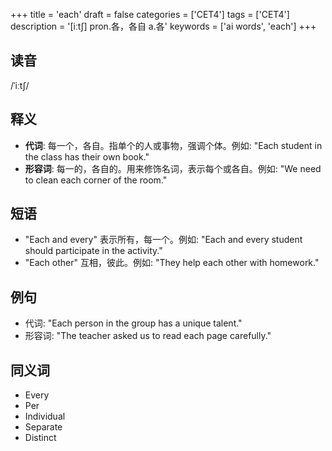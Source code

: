 +++
title = 'each'
draft = false
categories = ['CET4']
tags = ['CET4']
description = '[iːt∫] pron.各，各自 a.各'
keywords = ['ai words', 'each']
+++

## 读音
/ˈiːtʃ/

## 释义
- **代词**: 每一个，各自。指单个的人或事物，强调个体。例如: "Each student in the class has their own book."
- **形容词**: 每一的，各自的。用来修饰名词，表示每个或各自。例如: "We need to clean each corner of the room."

## 短语
- "Each and every" 表示所有，每一个。例如: "Each and every student should participate in the activity."
- "Each other" 互相，彼此。例如: "They help each other with homework."

## 例句
- 代词: "Each person in the group has a unique talent."
- 形容词: "The teacher asked us to read each page carefully."

## 同义词
- Every
- Per
- Individual
- Separate
- Distinct
